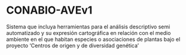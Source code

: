 # CONABIO-AVEv1
Sistema que incluya herramientas para el análisis descriptivo semi automatizado y su expresión cartográfica en relación con el medio ambiente en el que habitan especies o asociaciones de plantas bajo el proyecto ‘Centros de origen y de diversidad genética’
